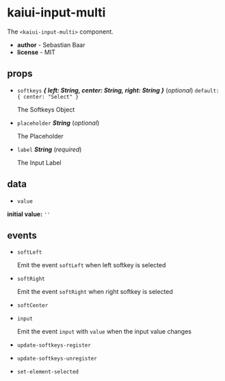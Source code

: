 # kaiui-input-multi 

The `<kaiui-input-multi>` component. 

- **author** - Sebastian Baar 
- **license** - MIT 

## props 

- `softkeys` ***{ left: String, center: String, right: String }*** (*optional*) `default: { center: "Select" }` 

  The Softkeys Object 

- `placeholder` ***String*** (*optional*) 

  The Placeholder 

- `label` ***String*** (*required*) 

  The Input Label 

## data 

- `value` 

**initial value:** `''` 

## events 

- `softLeft` 

  Emit the event `softLeft` when left softkey is selected 

- `softRight` 

  Emit the event `softRight` when right softkey is selected 

- `softCenter` 

- `input` 

  Emit the event `input` with `value` when the input value changes 

- `update-softkeys-register` 

- `update-softkeys-unregister` 

- `set-element-selected` 


